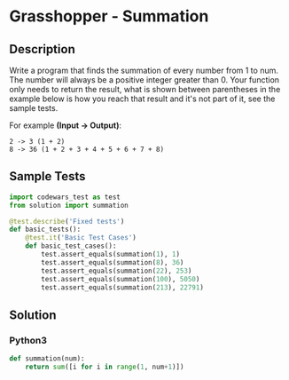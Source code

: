 # Grasshopper - Summation


## Description
Write a program that finds the summation of every number from 1 to num. The number will always be a positive integer greater than 0. Your function only needs to return the result, what is shown between parentheses in the example below is how you reach that result and it's not part of it, see the sample tests.

For example **(Input -> Output)**:

```
2 -> 3 (1 + 2)
8 -> 36 (1 + 2 + 3 + 4 + 5 + 6 + 7 + 8)
```


## Sample Tests
```python
import codewars_test as test
from solution import summation

@test.describe('Fixed tests')
def basic_tests():
    @test.it('Basic Test Cases')
    def basic_test_cases():
        test.assert_equals(summation(1), 1)
        test.assert_equals(summation(8), 36)
        test.assert_equals(summation(22), 253)
        test.assert_equals(summation(100), 5050)
        test.assert_equals(summation(213), 22791)
```


## Solution
### Python3
```python
def summation(num):
    return sum([i for i in range(1, num+1)])
```
